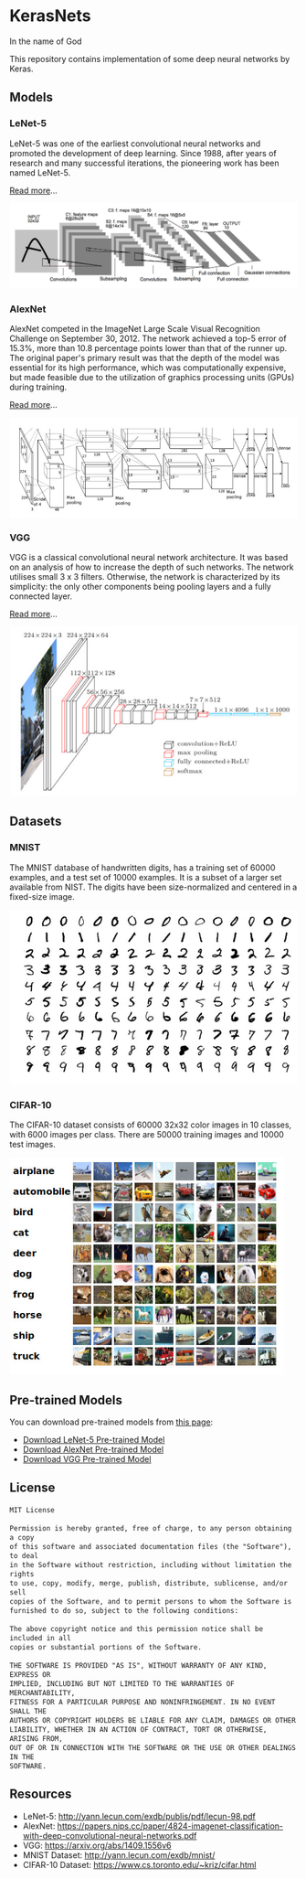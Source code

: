 # KerasNets

In the name of God

This repository contains implementation of some deep neural networks by Keras.

## Models

### LeNet-5

LeNet-5 was one of the earliest convolutional neural networks and promoted the development of deep learning. Since 1988,
after years of research and many successful iterations, the pioneering work has been named LeNet-5.

[Read more](lenet_5)...

![LeNet-5 Architecture](lenet_5/images/lenet_5.jpg)

### AlexNet

AlexNet competed in the ImageNet Large Scale Visual Recognition Challenge on September 30, 2012. The network achieved a
top-5 error of 15.3%, more than 10.8 percentage points lower than that of the runner up. The original paper's primary
result was that the depth of the model was essential for its high performance, which was computationally expensive, but
made feasible due to the utilization of graphics processing units (GPUs) during training.

[Read more](alexnet)...

![AlexNet Architecture](alexnet/images/alexnet.jpg)

### VGG

VGG is a classical convolutional neural network architecture. It was based on an analysis of how to increase the depth
of such networks. The network utilises small 3 x 3 filters. Otherwise, the network is characterized by its simplicity:
the only other components being pooling layers and a fully connected layer.

[Read more](vgg)...

![VGG Architecture](vgg/images/vgg.jpg)

## Datasets

### MNIST

The MNIST database of handwritten digits, has a training set of 60000 examples, and a test set of 10000 examples. It is
a subset of a larger set available from NIST. The digits have been size-normalized and centered in a fixed-size image.

![MNIST Sample](images/mnist_sample.jpg)

### CIFAR-10

The CIFAR-10 dataset consists of 60000 32x32 color images in 10 classes, with 6000 images per class. There are 50000
training images and 10000 test images.

![CIFAR-10 Sample](images/cifar_10_sample.jpg)

## Pre-trained Models

You can download pre-trained models
from [this page](https://github.com/amir-saniyan/KerasNets/releases/tag/pre-trained-models):

* [Download LeNet-5 Pre-trained Model](https://github.com/amir-saniyan/KerasNets/releases/download/pre-trained-models/lenet_5.zip)
* [Download AlexNet Pre-trained Model](https://github.com/amir-saniyan/KerasNets/releases/download/pre-trained-models/alexnet.zip)
* [Download VGG Pre-trained Model](https://github.com/amir-saniyan/KerasNets/releases/download/pre-trained-models/vgg.zip)

## License

```
MIT License

Permission is hereby granted, free of charge, to any person obtaining a copy
of this software and associated documentation files (the "Software"), to deal
in the Software without restriction, including without limitation the rights
to use, copy, modify, merge, publish, distribute, sublicense, and/or sell
copies of the Software, and to permit persons to whom the Software is
furnished to do so, subject to the following conditions:

The above copyright notice and this permission notice shall be included in all
copies or substantial portions of the Software.

THE SOFTWARE IS PROVIDED "AS IS", WITHOUT WARRANTY OF ANY KIND, EXPRESS OR
IMPLIED, INCLUDING BUT NOT LIMITED TO THE WARRANTIES OF MERCHANTABILITY,
FITNESS FOR A PARTICULAR PURPOSE AND NONINFRINGEMENT. IN NO EVENT SHALL THE
AUTHORS OR COPYRIGHT HOLDERS BE LIABLE FOR ANY CLAIM, DAMAGES OR OTHER
LIABILITY, WHETHER IN AN ACTION OF CONTRACT, TORT OR OTHERWISE, ARISING FROM,
OUT OF OR IN CONNECTION WITH THE SOFTWARE OR THE USE OR OTHER DEALINGS IN THE
SOFTWARE.
```

## Resources

* LeNet-5: http://yann.lecun.com/exdb/publis/pdf/lecun-98.pdf
* AlexNet: https://papers.nips.cc/paper/4824-imagenet-classification-with-deep-convolutional-neural-networks.pdf
* VGG: https://arxiv.org/abs/1409.1556v6
* MNIST Dataset: http://yann.lecun.com/exdb/mnist/
* CIFAR-10 Dataset: https://www.cs.toronto.edu/~kriz/cifar.html
